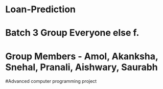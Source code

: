 # Loan-Prediction
# Batch 3 Group Everyone else f. 
# Group Members - Amol, Akanksha, Snehal, Pranali, Aishwary, Saurabh
#Advanced computer programming project
